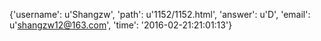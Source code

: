 {'username': u'Shangzw', 'path': u'1152/1152.html', 'answer': u'D', 'email': u'shangzw12@163.com', 'time': '2016-02-21:21:01:13'}